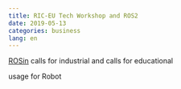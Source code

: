 ```yaml
---
title: RIC-EU Tech Workshop and ROS2
date: 2019-05-13
categories: business
lang: en
---
```


[ROSin](http://rosin-project.eu/eps)
calls for industrial 
and 
calls for educational

usage for Robot 
